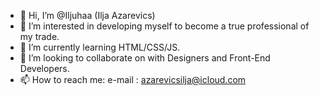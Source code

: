 - 👋 Hi, I’m @Iljuhaa (Ilja Azarevics)
- 👀 I’m interested in developing myself to become a true professional of my trade.
- 🌱 I’m currently learning HTML/CSS/JS.
- 💞️ I’m looking to collaborate on with Designers and Front-End Developers.
- 📫 How to reach me: e-mail : azarevicsilja@icloud.com

<!---
Iljuhaa/Iljuhaa is a ✨ special ✨ repository because its `README.md` (this file) appears on your GitHub profile.
You can click the Preview link to take a look at your changes.
--->
